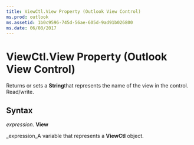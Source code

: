 ```yaml
---
title: ViewCtl.View Property (Outlook View Control)
ms.prod: outlook
ms.assetid: 1b0c9596-745d-56ae-605d-9ad91b026800
ms.date: 06/08/2017
---
```



# ViewCtl.View Property (Outlook View Control)

Returns or sets a **String**that represents the name of the view in the control. Read/write.


## Syntax

 _expression_. **View**

 _expression_A variable that represents a **ViewCtl** object.


